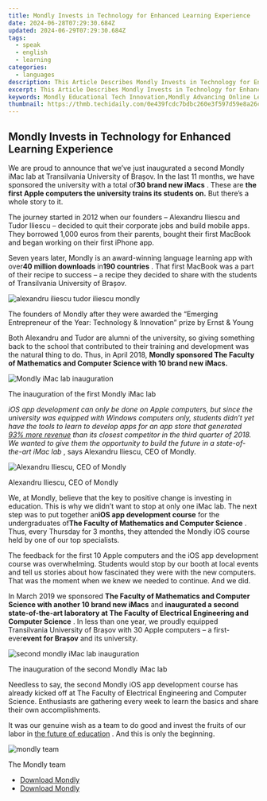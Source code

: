 ```yaml
---
title: Mondly Invests in Technology for Enhanced Learning Experience
date: 2024-06-28T07:29:30.684Z
updated: 2024-06-29T07:29:30.684Z
tags:
  - speak
  - english
  - learning
categories:
  - languages
description: This Article Describes Mondly Invests in Technology for Enhanced Learning Experience
excerpt: This Article Describes Mondly Invests in Technology for Enhanced Learning Experience
keywords: Mondly Educational Tech Innovation,Mondly Advancing Online Learning Platforms,Mondly Technology-Driven Education Improvement,Mondly Investing in E-Learning Enhancements,Mondly's Commitment to Educational Tech,Mondly Leveraging Technology for Learning,Mondly’s EdTech Growth and Development
thumbnail: https://thmb.techidaily.com/0e439fcdc7bdbc260e3f597d59e8a26c3f2c08b51e25a215b2e68c448e7e2066.jpg
---
```


## Mondly Invests in Technology for Enhanced Learning Experience

 We are proud to announce that we’ve just inaugurated a second Mondly iMac lab at Transilvania University of Brașov. In the last 11 months, we have sponsored the university with a total of**30 brand new iMacs** . These are **the first Apple computers the university trains its students on.** But there’s a whole story to it.

 The journey started in 2012 when our founders – Alexandru Iliescu and Tudor Iliescu – decided to quit their corporate jobs and build mobile apps. They borrowed 1,000 euros from their parents, bought their first MacBook and began working on their first iPhone app.

 Seven years later, Mondly is an award-winning language learning app with over**40 million downloads** in**190 countries** . That first MacBook was a part of their recipe to success – a recipe they decided to share with the students of Transilvania University of Brașov.

![alexandru iliescu tudor iliescu mondly](https://edge.mondly.com/blog/wp-content/uploads/2019/03/alexandru-iliescu-tudor-iliescu-mondly-1024x683.jpg "Mondly Supports Education By Investing In State-Of-The-Art Apple Technology For Students 2")

 The founders of Mondly after they were awarded the “Emerging Entrepreneur of the Year: Technology & Innovation” prize by Ernst & Young

 Both Alexandru and Tudor are alumni of the university, so giving something back to the school that contributed to their training and development was the natural thing to do. Thus, in April 2018, **Mondly sponsored The Faculty of Mathematics and Computer Science with 10 brand new iMacs.**

![Mondly iMac lab inauguration](https://edge.mondly.com/blog/wp-content/uploads/2019/03/Mondly-iMac-lab-inauguration-1024x488.jpg "Mondly Supports Education By Investing In State-Of-The-Art Apple Technology For Students 3")

 The inauguration of the first Mondly iMac lab

 _iOS app development can only be done on Apple computers, but since the university was equipped with Windows computers only, students didn’t yet have the tools to learn to develop apps for an app store that generated [93% more revenue](https://techcrunch.com/2018/10/11/app-store-generated-93-more-revenue-than-google-play-in-q3/) than its closest competitor in the third quarter of 2018\. We wanted to give them the opportunity to build the future in a state-of-the-art iMac lab_ , says Alexandru Iliescu, CEO of Mondly.

![Alexandru Iliescu, CEO of Mondly](https://edge.mondly.com/blog/wp-content/uploads/2019/03/alexandru-iliescu-ceo-mondly-820x1024.jpg "Mondly Supports Education By Investing In State-Of-The-Art Apple Technology For Students 4")

 Alexandru Iliescu, CEO of Mondly

 We, at Mondly, believe that the key to positive change is investing in education. This is why we didn’t want to stop at only one iMac lab. The next step was to put together an**iOS app development course** for the undergraduates of**The Faculty of Mathematics and Computer Science** . Thus, every Thursday for 3 months, they attended the Mondly iOS course held by one of our top specialists.

 The feedback for the first 10 Apple computers and the iOS app development course was overwhelming. Students would stop by our booth at local events and tell us stories about how fascinated they were with the new computers. That was the moment when we knew we needed to continue. And we did.

 In March 2019 we sponsored **The Faculty of Mathematics and Computer Science with another 10 brand new iMacs** and **inaugurated a second state-of-the-art laboratory at The Faculty of Electrical Engineering and Computer Science** . In less than one year, we proudly equipped Transilvania University of Brașov with 30 Apple computers – a first-ever**event for Brașov** and its university.

![second mondly iMac lab inauguration](https://edge.mondly.com/blog/wp-content/uploads/2019/03/second-mondly-iMac-lab-inauguration-1024x684.jpg "Mondly Supports Education By Investing In State-Of-The-Art Apple Technology For Students 5")

 The inauguration of the second Mondly iMac lab

 Needless to say, the second Mondly iOS app development course has already kicked off at The Faculty of Electrical Engineering and Computer Science. Enthusiasts are gathering every week to learn the basics and share their own accomplishments.

 It was our genuine wish as a team to do good and invest the fruits of our labor in [the future of education](https://shop.mondly.com/affiliate.php?ACCOUNT=ATISTUDI&AFFILIATE=108875&PATH=https://www.mondly.com?AFFILIATE=108875) . And this is only the beginning.

![mondly team](https://edge.mondly.com/blog/wp-content/uploads/2019/03/mondly-team-scaled-960x623.jpg "Mondly Supports Education By Investing In State-Of-The-Art Apple Technology For Students 6")

 The Mondly team

* [Download Mondly](https://www.facebook.com/sharer/sharer.php?u=https%3A%2F%2Fwww.mondly.com%2Fblog%2Fmondly-supports-education-investing-apple-technology-for-students%2F&t=Mondly+Supports+Education+by+Investing+in+State-Of-The-Art+Apple+Technology+for+Students "Share on Facebook")
* [Download Mondly](https://shop.mondly.com/affiliate.php?ACCOUNT=ATISTUDI&AFFILIATE=108875&PATH=https://www.mondly.com?AFFILIATE=108875)

<ins class="adsbygoogle"
     style="display:block"
     data-ad-format="autorelaxed"
     data-ad-client="ca-pub-7571918770474297"
     data-ad-slot="1223367746"></ins>



<ins class="adsbygoogle"
     style="display:block"
     data-ad-client="ca-pub-7571918770474297"
     data-ad-slot="8358498916"
     data-ad-format="auto"
     data-full-width-responsive="true"></ins>


